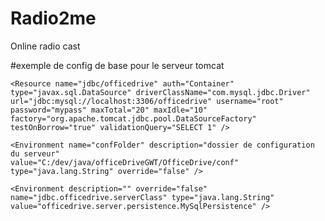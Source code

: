 # Radio2me
Online radio cast

#exemple de config de base pour le serveur tomcat
<Context docBase="OfficeDrive" path="/OfficeDrive"
	reloadable="true" source="org.eclipse.jst.jee.server:OfficeDrive"
	antiResourceLocking="false">

	<Resource name="jdbc/officedrive" auth="Container"
	type="javax.sql.DataSource" driverClassName="com.mysql.jdbc.Driver"
	url="jdbc:mysql://localhost:3306/officedrive" username="root"
	password="mypass" maxTotal="20" maxIdle="10"
	factory="org.apache.tomcat.jdbc.pool.DataSourceFactory"
	testOnBorrow="true" validationQuery="SELECT 1" />
	
	<Environment name="confFolder" description="dossier de configuration du serveur"
	value="C:/dev/java/officeDriveGWT/OfficeDrive/conf" type="java.lang.String" override="false" />

	<Environment description="" override="false"
	name="jdbc.officedrive.serverClass" type="java.lang.String"
	value="officedrive.server.persistence.MySqlPersistence" />
</Context>


